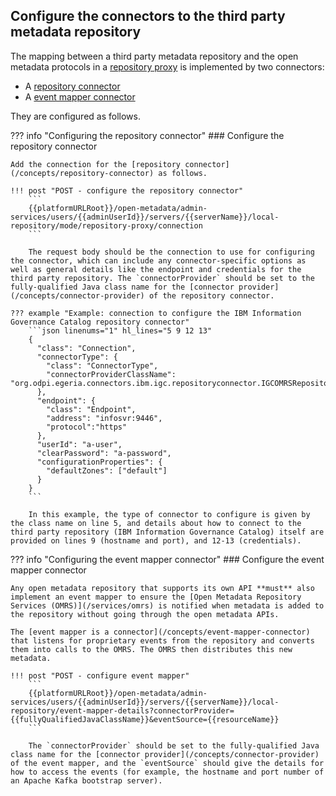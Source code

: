 <!-- SPDX-License-Identifier: CC-BY-4.0 -->
<!-- Copyright Contributors to the Egeria project. -->

## Configure the connectors to the third party metadata repository

The mapping between a third party metadata repository and the open metadata protocols in a [repository proxy](/concepts/repository-proxy) is implemented by two connectors:

- A [repository connector](/concepts/repository-connector)
- A [event mapper connector](/concepts/event-mapper-connector)

They are configured as follows.

??? info "Configuring the repository connector"
    ### Configure the repository connector

    Add the connection for the [repository connector](/concepts/repository-connector) as follows.
    
    !!! post "POST - configure the repository connector"
        ```
        {{platformURLRoot}}/open-metadata/admin-services/users/{{adminUserId}}/servers/{{serverName}}/local-repository/mode/repository-proxy/connection
        ```
    
        The request body should be the connection to use for configuring the connector, which can include any connector-specific options as well as general details like the endpoint and credentials for the third party repository. The `connectorProvider` should be set to the fully-qualified Java class name for the [connector provider](/concepts/connector-provider) of the repository connector.
    
    ??? example "Example: connection to configure the IBM Information Governance Catalog repository connector"
        ```json linenums="1" hl_lines="5 9 12 13"
        {
          "class": "Connection",
          "connectorType": {
            "class": "ConnectorType",
            "connectorProviderClassName": "org.odpi.egeria.connectors.ibm.igc.repositoryconnector.IGCOMRSRepositoryConnectorProvider"
          },
          "endpoint": {
            "class": "Endpoint",
            "address": "infosvr:9446",
            "protocol":"https"
          },
          "userId": "a-user",
          "clearPassword": "a-password",
          "configurationProperties": {
            "defaultZones": ["default"]
          }
        }
        ```
    
        In this example, the type of connector to configure is given by the class name on line 5, and details about how to connect to the third party repository (IBM Information Governance Catalog) itself are provided on lines 9 (hostname and port), and 12-13 (credentials).

??? info "Configuring the event mapper connector"
    ### Configure the event mapper connector

    Any open metadata repository that supports its own API **must** also implement an event mapper to ensure the [Open Metadata Repository Services (OMRS)](/services/omrs) is notified when metadata is added to the repository without going through the open metadata APIs.

    The [event mapper is a connector](/concepts/event-mapper-connector) that listens for proprietary events from the repository and converts them into calls to the OMRS. The OMRS then distributes this new metadata.

    !!! post "POST - configure event mapper"
        ```
        {{platformURLRoot}}/open-metadata/admin-services/users/{{adminUserId}}/servers/{{serverName}}/local-repository/event-mapper-details?connectorProvider={{fullyQualifiedJavaClassName}}&eventSource={{resourceName}}
        ```

        The `connectorProvider` should be set to the fully-qualified Java class name for the [connector provider](/concepts/connector-provider) of the event mapper, and the `eventSource` should give the details for how to access the events (for example, the hostname and port number of an Apache Kafka bootstrap server).
